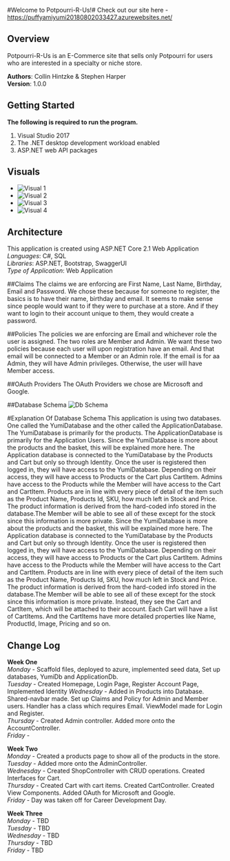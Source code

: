 #Welcome to Potpourri-R-Us!#
Check out our site here - https://puffyamiyumi20180802033427.azurewebsites.net/

## Overview
Potpourri-R-Us is an E-Commerce site that sells only Potpourri for users who are interested in a specialty or niche store.

**Authors**: Collin Hintzke & Stephen Harper<br />
**Version**: 1.0.0

## Getting Started
**The following is required to run the program.**
1. Visual Studio 2017 
2. The .NET desktop development workload enabled
3. ASP.NET web API packages

## Visuals
- ![Visual 1](~asset/PotpourriHome.JPG)
- ![Visual 2](~asset/PotpourriShop.JPG)
- ![Visual 3](~asset/PotpourriCart.JPG)
- ![Visual 4](~assetPotpourriPayment.JPG)

## Architecture
This application is created using ASP.NET Core 2.1 Web Application <br />
*Languages*: C#, SQL <br />
*Libraries*: ASP.NET, Bootstrap, SwaggerUI <br />
*Type of Application*: Web Application <br />

##Claims
The claims we are enforcing are First Name, Last Name, Birthday, Email and Password. We chose these because for someone to register, the basics is to have their name, birthday and email. It seems to make sense since people would want to if they were to purchase at a store. And if they want to login to their account unique to them, they would create a password.

##Policies
The policies we are enforcing are Email and whichever role the user is assigned. The two roles are Member and Admin. We want these two policies because each user will upon registration have an email. And that email will be connected to a Member or an Admin role. If the email is for aa Admin, they will have Admin privileges. Otherwise, the user will have Member access.

##OAuth Providers
The OAuth Providers we chose are Microsoft and Google.

##Database Schema
![Db Schema](~/asset/PotpourriDbSchema.png)

#Explanation Of Database Schema
This application is using two databases. One called the YumiDatabase and the other called the ApplicationDatabase. The YumiDatabase is primarily for the products. The ApplicationDatabase is primarily for the Application Users.
Since the YumiDatabase is more about the products and the basket, this will be explained more here. The Application database is connected to the YumiDatabase by the Products and Cart but only so through Identity. Once the user is registered then logged in, they will have access to the YumiDatabase. Depending on their access, they will have access to Products or the Cart plus CartItem. Admins have access to the Products while the Member will have access to the Cart and CartItem. Products are in line with every piece of detail of the item such as the Product Name, Products Id, SKU, how much left in Stock and Price.  The product information is derived from the hard-coded info stored in the database.The Member will be able to see all of these except for the stock since this information is more private.
Since the YumiDatabase is more about the products and the basket, this will be explained more here. The Application database is connected to the YumiDatabase by the Products and Cart but only so through Identity. Once the user is registered then logged in, they will have access to the YumiDatabase. 
Depending on their access, they will have access to Products or the Cart plus CartItem. Admins have access to the Products while the Member will have access to the Cart and CartItem. Products are in line with every piece of detail of the item such as the Product Name, Products Id, SKU, how much left in Stock and Price.  The product information is derived from the hard-coded info stored in the database.The Member will be able to see all of these except for the stock since this information is more private.
Instead, they see the Cart and CartItem, which will be attached to their account. Each Cart will have a list of CartItems. And the CartItems have more detailed properties like Name, ProductId, Image, Pricing and so on.

## Change Log
**Week One** <br />
*Monday* - Scaffold files, deployed to azure, implemented seed data, Set up databases, YumiDb and ApplicationDb.<br />
*Tuesday* - Created Homepage, Login Page, Register Account Page, Implemented Identity
*Wednesday* - Added in Products into Database. Shared-navbar made. Set up Claims and Policy for Admin and Member users. Handler has a class which requires Email. ViewModel made for Login and Register.<br /> 
*Thursday* - Created Admin controller. Added more onto the AccountController.<br />
*Friday* - <br />

**Week Two** <br />
*Monday* - Created a products page to show all of the products in the store.<br />
*Tuesday* - Added more onto the AdminController.<br />
*Wednesday* - Created ShopController with CRUD operations. Created Interfaces for Cart. <br />
*Thursday* - Created Cart with cart items. Created CartController. Created View Components. Added OAuth for Microsoft and Google.<br />
*Friday* - Day was taken off for Career Development Day.

**Week Three** <br />
*Monday* - TBD <br />
*Tuesday* - TBD <br />
*Wednesday* - TBD <br />
*Thursday* - TBD <br />
*Friday* - TBD <br />